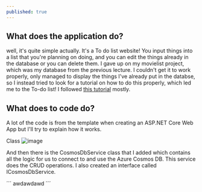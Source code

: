 ```yaml
---
published: true
---
```

## What does the application do?

well, it's quite simple actually. It's a To do list website! You input things into a list that you're planning on doing, and you can edit the things already in the database or you can delete them.
I gave up  on my movielist project, which was my database from the previous lecture. I couldn't get it to work properly, only managed to display the things I've already put in the databse, so I instead tried to look for a tutorial on how to do this properly, which led me to the To-do list! I followed [this tutorial](https://docs.microsoft.com/en-us/azure/cosmos-db/sql/sql-api-dotnet-application) mostly.

## What does to code do?

A lot of the code is from the template when creating an ASP.NET Core Web App but I'll try to explain how it works.

Class
![image](https://user-images.githubusercontent.com/70013388/136636491-b7649955-7075-4304-88e6-c6b80a1574d4.png)


And then there is the CosmosDbService class that I added which contains all the logic for us to connect to and use the Azure Cosmos DB. This service does the CRUD operations.
I also created an interface called ICosmosDbService.

´´´ 
awdawdawd
´´´
